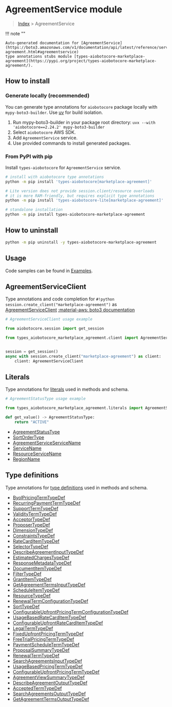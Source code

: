 # AgreementService module

> [Index](../README.md) > AgreementService


!!! note ""

    Auto-generated documentation for [AgreementService](https://boto3.amazonaws.com/v1/documentation/api/latest/reference/services/marketplace-agreement.html#agreementservice)
    type annotations stubs module [types-aiobotocore-marketplace-agreement](https://pypi.org/project/types-aiobotocore-marketplace-agreement/).

## How to install

### Generate locally (recommended)

You can generate type annotations for `aiobotocore` package locally with `mypy-boto3-builder`.
Use [uv](https://docs.astral.sh/uv/getting-started/installation/) for build isolation.

1. Run mypy-boto3-builder in your package root directory: `uvx --with 'aiobotocore==2.24.2' mypy-boto3-builder`
1. Select `aiobotocore` AWS SDK.
1. Add `AgreementService` service.
1. Use provided commands to install generated packages.



### From PyPI with pip

Install `types-aiobotocore` for `AgreementService` service.

```bash
# install with aiobotocore type annotations
python -m pip install 'types-aiobotocore[marketplace-agreement]'

# Lite version does not provide session.client/resource overloads
# it is more RAM-friendly, but requires explicit type annotations
python -m pip install 'types-aiobotocore-lite[marketplace-agreement]'

# standalone installation
python -m pip install types-aiobotocore-marketplace-agreement
```



## How to uninstall

```bash
python -m pip uninstall -y types-aiobotocore-marketplace-agreement
```

## Usage

Code samples can be found in [Examples](./usage.md).

## AgreementServiceClient

Type annotations and code completion for  `#!python session.create_client("marketplace-agreement")` as [AgreementServiceClient](./client.md)
[:material-aws: boto3 documentation](https://boto3.amazonaws.com/v1/documentation/api/latest/reference/services/marketplace-agreement.html#AgreementService.Client)

```python
# AgreementServiceClient usage example

from aiobotocore.session import get_session

from types_aiobotocore_marketplace_agreement.client import AgreementServiceClient


session = get_session()
async with session.create_client("marketplace-agreement") as client:
    client: AgreementServiceClient
```








## Literals

Type annotations for [literals](./literals.md) used in methods and schema.

```python
# AgreementStatusType usage example

from types_aiobotocore_marketplace_agreement.literals import AgreementStatusType

def get_value() -> AgreementStatusType:
    return "ACTIVE"
```

- [AgreementStatusType](./literals.md#agreementstatustype)
- [SortOrderType](./literals.md#sortordertype)
- [AgreementServiceServiceName](./literals.md#agreementserviceservicename)
- [ServiceName](./literals.md#servicename)
- [ResourceServiceName](./literals.md#resourceservicename)
- [RegionName](./literals.md#regionname)




## Type definitions

Type annotations for [type definitions](./type_defs.md) used in methods and schema.

- [ByolPricingTermTypeDef](./type_defs.md#byolpricingtermtypedef)
- [RecurringPaymentTermTypeDef](./type_defs.md#recurringpaymenttermtypedef)
- [SupportTermTypeDef](./type_defs.md#supporttermtypedef)
- [ValidityTermTypeDef](./type_defs.md#validitytermtypedef)
- [AcceptorTypeDef](./type_defs.md#acceptortypedef)
- [ProposerTypeDef](./type_defs.md#proposertypedef)
- [DimensionTypeDef](./type_defs.md#dimensiontypedef)
- [ConstraintsTypeDef](./type_defs.md#constraintstypedef)
- [RateCardItemTypeDef](./type_defs.md#ratecarditemtypedef)
- [SelectorTypeDef](./type_defs.md#selectortypedef)
- [DescribeAgreementInputTypeDef](./type_defs.md#describeagreementinputtypedef)
- [EstimatedChargesTypeDef](./type_defs.md#estimatedchargestypedef)
- [ResponseMetadataTypeDef](./type_defs.md#responsemetadatatypedef)
- [DocumentItemTypeDef](./type_defs.md#documentitemtypedef)
- [FilterTypeDef](./type_defs.md#filtertypedef)
- [GrantItemTypeDef](./type_defs.md#grantitemtypedef)
- [GetAgreementTermsInputTypeDef](./type_defs.md#getagreementtermsinputtypedef)
- [ScheduleItemTypeDef](./type_defs.md#scheduleitemtypedef)
- [ResourceTypeDef](./type_defs.md#resourcetypedef)
- [RenewalTermConfigurationTypeDef](./type_defs.md#renewaltermconfigurationtypedef)
- [SortTypeDef](./type_defs.md#sorttypedef)
- [ConfigurableUpfrontPricingTermConfigurationTypeDef](./type_defs.md#configurableupfrontpricingtermconfigurationtypedef)
- [UsageBasedRateCardItemTypeDef](./type_defs.md#usagebasedratecarditemtypedef)
- [ConfigurableUpfrontRateCardItemTypeDef](./type_defs.md#configurableupfrontratecarditemtypedef)
- [LegalTermTypeDef](./type_defs.md#legaltermtypedef)
- [FixedUpfrontPricingTermTypeDef](./type_defs.md#fixedupfrontpricingtermtypedef)
- [FreeTrialPricingTermTypeDef](./type_defs.md#freetrialpricingtermtypedef)
- [PaymentScheduleTermTypeDef](./type_defs.md#paymentscheduletermtypedef)
- [ProposalSummaryTypeDef](./type_defs.md#proposalsummarytypedef)
- [RenewalTermTypeDef](./type_defs.md#renewaltermtypedef)
- [SearchAgreementsInputTypeDef](./type_defs.md#searchagreementsinputtypedef)
- [UsageBasedPricingTermTypeDef](./type_defs.md#usagebasedpricingtermtypedef)
- [ConfigurableUpfrontPricingTermTypeDef](./type_defs.md#configurableupfrontpricingtermtypedef)
- [AgreementViewSummaryTypeDef](./type_defs.md#agreementviewsummarytypedef)
- [DescribeAgreementOutputTypeDef](./type_defs.md#describeagreementoutputtypedef)
- [AcceptedTermTypeDef](./type_defs.md#acceptedtermtypedef)
- [SearchAgreementsOutputTypeDef](./type_defs.md#searchagreementsoutputtypedef)
- [GetAgreementTermsOutputTypeDef](./type_defs.md#getagreementtermsoutputtypedef)

